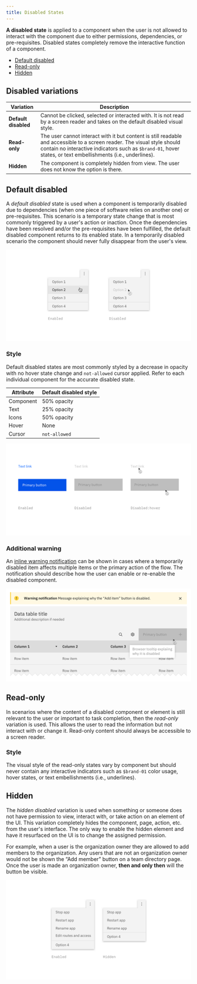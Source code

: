 ```yaml
---
title: Disabled States
---
```


**A disabled state** is applied to a component when the user is not allowed to interact with the component due to either permissions, dependencies, or pre-requisites. Disabled states completely remove the interactive function of a component.

<anchor-links>
<ul>
    <li><a data-scroll href="#default-disabled">Default disabled</a></li>
    <li><a data-scroll href="#read-only">Read-only</a></li>
    <li><a data-scroll href="#hidden">Hidden</a></li>
</ul>
</anchor-links>

## Disabled variations

| Variation            | Description                                                                                                                                                                                                                               |
| -------------------- | ----------------------------------------------------------------------------------------------------------------------------------------------------------------------------------------------------------------------------------------- |
| **Default disabled** | Cannot be clicked, selected or interacted with. It is not read by a screen reader and takes on the default disabled visual style.                                                                                                         |
| **Read-only**        | The user cannot interact with it but content is still readable and accessible to a screen reader. The visual style should contain no interactive indicators such as `$brand-01`, hover states, or text embellishments (i.e., underlines). |
| **Hidden**           | The component is completely hidden from view. The user does not know the option is there.                                                                                                                                                 |

## Default disabled

A _default disabled_ state is used when a component is temporarily disabled due to dependencies (when one piece of software relies on another one) or pre-requisites. This scenario is a temporary state change that is most commonly triggered by a user's action or inaction. Once the dependencies have been resolved and/or the pre-requisites have been fulfilled, the default disabled component returns to its enabled state. In a temporarily disabled scenario the component should never fully disappear from the user's view.

<image-component cols="8">

![Default disabled example on the right](images/disabled-1.png)

</image-component>

### Style

Default disabled states are most commonly styled by a decrease in opacity with no hover state change and `not-allowed` cursor applied. Refer to each individual component for the accurate disabled state.

| Attribute | Default disabled style |
| --------- | ---------------------- |
| Component | 50% opacity            |
| Text      | 25% opacity            |
| Icons     | 50% opacity            |
| Hover     | None                   |
| Cursor    | `not-allowed`          |

<image-component cols="8">

![Default disabled style examples](images/disabled-2.png)

</image-component>

### Additional warning

An [inline warning notification](/components/notification/code) can be shown in cases where a temporarily disabled item affects multiple items or the primary action of the flow. The notification should describe how the user can enable or re-enable the disabled component.

<image-component cols="8">

![Additional warning with default disabled example](images/disabled-3.png)

</image-component>

## Read-only

In scenarios where the content of a disabled component or element is still relevant to the user or important to task completion, then the _read-only_ variation is used. This allows the user to read the information but not interact with or change it. Read-only content should always be accessible to a screen reader.

### Style

The visual style of the read-only states vary by component but should never contain any interactive indicators such as `$brand-01` color usage, hover states, or text embellishments (i.e., underlines).

## Hidden

The _hidden disabled_ variation is used when something or someone does not have permission to view, interact with, or take action on an element of the UI. This variation completely hides the component, page, action, etc. from the user's interface. The only way to enable the hidden element and have it resurfaced on the UI is to change the assigned permission.

For example, when a user is the organization owner they are allowed to add members to the organization. Any users that are not an organization owner would not be shown the “Add member” button on a team directory page. Once the user is made an organization owner, **then and only then** will the button be visible.

<image-component cols="8">

![Example of hidden disabled content on the right](images/disabled-4.png)

</image-component>

